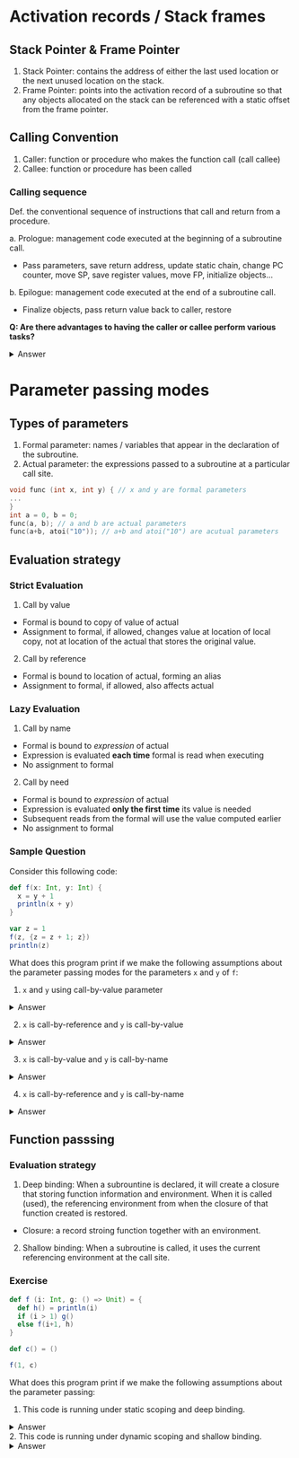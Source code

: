 # Activation records / Stack frames

## Stack Pointer & Frame Pointer
1. Stack Pointer: contains the address of either the last used location or the next unused location on the stack.
2. Frame Pointer: points into the activation record of a subroutine so that any objects allocated on the stack can be referenced with a static offset from the frame pointer.

## Calling Convention
1. Caller: function or procedure who makes the function call (call callee)
2. Callee: function or procedure has been called
### Calling sequence
Def. the conventional sequence of instructions that call and return from a procedure.

a. Prologue: management code executed at the beginning of a subroutine call.
- Pass parameters, save return address, update static chain, change PC counter, move SP, save register values, move FP, initialize objects...

b. Epilogue: management code executed at the end of a subroutine call.
- Finalize objects, pass return value back to caller, restore

**Q: Are there advantages to having the caller or callee perform various tasks?**
<details><summary>Answer</summary>
     <p>
     If possible, have the callee perform tasks: task code needs to occur only once, rather than at every call site
     </p>
</details>

# Parameter passing modes

## Types of parameters
1. Formal parameter: names / variables that appear in the declaration of the subroutine.
2. Actual parameter: the expressions passed to a subroutine at a particular call site.

```C++
void func (int x, int y) { // x and y are formal parameters
...
}
int a = 0, b = 0; 
func(a, b); // a and b are actual parameters
func(a+b, atoi("10")); // a+b and atoi("10") are acutual parameters
```

## Evaluation strategy

### Strict Evaluation
1. Call by value
  - Formal is bound to copy of value of actual
  - Assignment to formal, if allowed, changes value at location of local copy, not at location of the actual that stores the original value.
2. Call by reference
  - Formal is bound to location of actual, forming an alias
  - Assignment to formal, if allowed, also affects actual

### Lazy Evaluation
1. Call by name
  - Formal is bound to *expression* of actual
  - Expression is evaluated **each time** formal is read when executing
  - No assignment to formal

2. Call by need
  - Formal is bound to *expression* of actual
  - Expression is evaluated **only the first time** its value is needed
  - Subsequent reads from the formal will use the value computed earlier
  - No assignment to formal
### Sample Question
Consider this following code:
```scala
def f(x: Int, y: Int) {
  x = y + 1
  println(x + y)
}

var z = 1
f(z, {z = z + 1; z})
println(z)
```
What does this program print if we make the following assumptions about the parameter passing modes for the parameters `x` and `y` of `f`:

1. `x` and `y` using call-by-value parameter
<details><summary>Answer</summary>
    <p> 
     5 2
</p></details>

2. `x` is call-by-reference and `y` is call-by-value
<details><summary>Answer</summary>
    <p> 
     5 3
</p></details>

3. `x` is call-by-value and `y` is call-by-name
<details><summary>Answer</summary>
    <p> 
     6 3
</p></details>

4. `x` is call-by-reference and `y` is call-by-name
<details><summary>Answer</summary>
    <p> 
     7 4
</p></details>

## Function passsing

### Evaluation strategy

1. Deep binding: When a subrountine is declared, it will create a closure that storing function information and environment. When it is called (used), the referencing environment from when the closure of that function created is restored.
  - Closure: a record stroing function together with an environment.
2. Shallow binding: When a subroutine is called, it uses the current referencing environment at the call site.

### Exercise
```Scala
def f (i: Int, g: () => Unit) = {
  def h() = println(i)
  if (i > 1) g()
  else f(i+1, h)
}

def c() = ()

f(1, c)
```
What does this program print if we make the following assumptions about the parameter passing:

1. This code is running under static scoping and deep binding.
<details><summary>Answer</summary>
    <p> 
     1
</p></details>
2. This code is running under dynamic scoping and shallow binding.
<details><summary>Answer</summary>
    <p> 
     2
</p></details>
